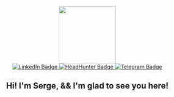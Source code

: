 <div id="header" align="center">
  <img src="https://media.giphy.com/media/1sgetPM00wWqJpVUTl/giphy.gif" width="150"/>
</div>
<div id="badges" align="center">
  <a href="https://www.linkedin.com/in/varaeff/">
    <img src="https://img.shields.io/badge/LinkedIn-blue?style=for-the-badge&logo=linkedin&logoColor=white" alt="LinkedIn Badge"/>
  </a>
  <a href="https://hh.ru/resume/e9290c16ff008505e80039ed1f736563726574">
    <img src="https://img.shields.io/badge/HeadHunter-red?style=for-the-badge" alt="HeadHunter Badge"/>
  </a>
  <a href="https://t.me/varaeff">
    <img src="https://img.shields.io/badge/Telegram-blue?style=for-the-badge&logo=telegram&logoColor=white" alt="Telegram Badge"/>
  </a>
</div>
<div align="center">
    <img src="https://komarev.com/ghpvc/?username=varaeff&style=flat-square&color=blue" alt=""/>
    <h2>
      Hi! I'm Serge, && I'm glad to see you here!
    </h2>
</div>
